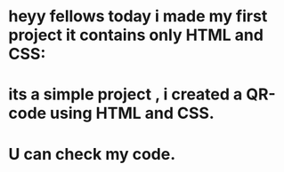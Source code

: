   # heyy fellows today i made my first project it contains only HTML and CSS:

 # its a simple project , i created a QR-code using HTML and CSS.
 
 # U can check my code.
 
